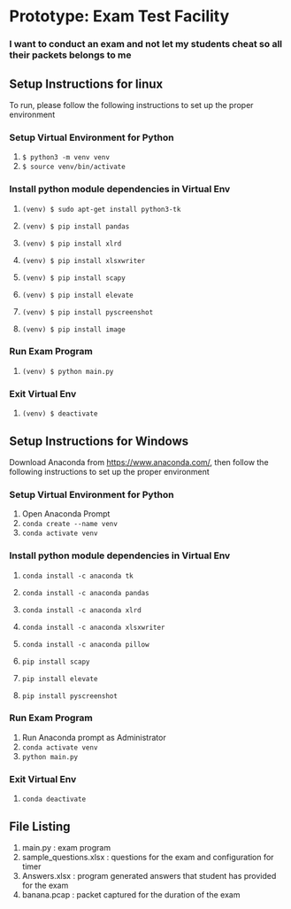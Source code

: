 # Prototype: Exam Test Facility
### I want to conduct an exam and not let my students cheat so all their packets belongs to me

## Setup Instructions for linux
To run, please follow the following instructions to set up the proper environment

### Setup Virtual Environment for Python
1. `$ python3 -m venv venv`
1. `$ source venv/bin/activate`

### Install python module dependencies in Virtual Env
1. `(venv) $ sudo apt-get install python3-tk`

1. `(venv) $ pip install pandas` 
1. `(venv) $ pip install xlrd`
1. `(venv) $ pip install xlsxwriter`

1. `(venv) $ pip install scapy`
1. `(venv) $ pip install elevate`

1. `(venv) $ pip install pyscreenshot`
1. `(venv) $ pip install image`

### Run Exam Program
1. `(venv) $ python main.py`

### Exit Virtual Env
1. `(venv) $ deactivate`


## Setup Instructions for Windows
Download Anaconda from https://www.anaconda.com/, then follow the following instructions to set up the proper environment

### Setup Virtual Environment for Python
1. Open Anaconda Prompt
1. `conda create --name venv`
1. `conda activate venv`

### Install python module dependencies in Virtual Env
1. `conda install -c anaconda tk`
1. `conda install -c anaconda pandas` 
1. `conda install -c anaconda xlrd`
1. `conda install -c anaconda xlsxwriter`
1. `conda install -c anaconda pillow`

1. `pip install scapy`
1. `pip install elevate`
1. `pip install pyscreenshot`

### Run Exam Program
1. Run Anaconda prompt as Administrator
1. `conda activate venv`
1. `python main.py`

### Exit Virtual Env
1. `conda deactivate`


## File Listing
1. main.py : exam program
1. sample_questions.xlsx : questions for the exam and configuration for timer
1. Answers.xlsx : program generated answers that student has provided for the exam
1. banana.pcap : packet captured for the duration of the exam
